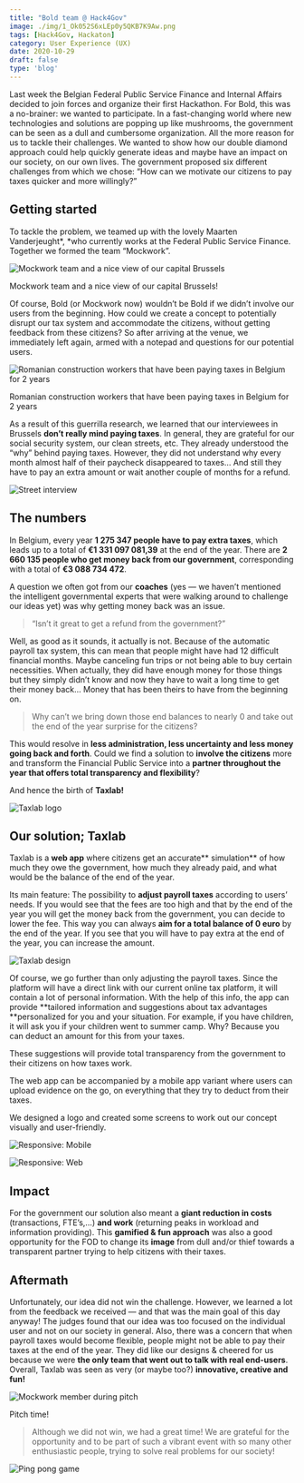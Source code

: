 ```yaml
---
title: "Bold team @ Hack4Gov"
image: ./img/1_Ok052S6xLEp0y5QKB7K9Aw.png
tags: [Hack4Gov, Hackaton]
category: User Experience (UX)
date: 2020-10-29
draft: false
type: 'blog'
---
```


Last week the Belgian Federal Public Service Finance and Internal Affairs decided to join forces and organize their first Hackathon. For Bold, this was a no-brainer: we wanted to participate. In a fast-changing world where new technologies and solutions are popping up like mushrooms, the government can be seen as a dull and cumbersome organization. All the more reason for us to tackle their challenges. We wanted to show how our double diamond approach could help quickly generate ideas and maybe have an impact on our society, on our own lives. The government proposed six different challenges from which we chose: “How can we motivate our citizens to pay taxes quicker and more willingly?”

## Getting started

To tackle the problem, we teamed up with the lovely Maarten Vanderjeught*, *who currently works at the Federal Public Service Finance. Together we formed the team “Mockwork”.

![Mockwork team and a nice view of our capital Brussels](./img/1_d5ctOq3S07AFWUZM9uSNKQ.jpeg)

<div class="alt">Mockwork team and a nice view of our capital Brussels!</div>

Of course, Bold (or Mockwork now) wouldn’t be Bold if we didn’t involve our users from the beginning. How could we create a concept to potentially disrupt our tax system and accommodate the citizens, without getting feedback from these citizens? So after arriving at the venue, we immediately left again, armed with a notepad and questions for our potential users.

![Romanian construction workers that have been paying taxes in Belgium for 2 years](./img/1_UMdCHTO3ks8POkDF_g_Ryg.jpeg)

<div class="alt">Romanian construction workers that have been paying taxes in Belgium for 2 years</div>

As a result of this guerrilla research, we learned that our interviewees in Brussels **don’t really mind paying taxes**. In general, they are grateful for our social security system, our clean streets, etc. They already understood the “why” behind paying taxes. However, they did not understand why every month almost half of their paycheck disappeared to taxes… And still they have to pay an extra amount or wait another couple of months for a refund.

![Street interview](./img/1_UW9V3fsjQPji9HqnkOf9qQ.png)

## The numbers

In Belgium, every year **1 275 347 people have to pay extra taxes**, which leads up to a total of **€1 331 097 081,39** at the end of the year. There are **2 660 135 people who get money back from our government**, corresponding with a total of **€3 088 734 472**.

A question we often got from our **coaches** (yes — we haven’t mentioned the intelligent governmental experts that were walking around to challenge our ideas yet) was why getting money back was an issue.

> “Isn’t it great to get a refund from the government?”

Well, as good as it sounds, it actually is not. Because of the automatic payroll tax system, this can mean that people might have had 12 difficult financial months. Maybe canceling fun trips or not being able to buy certain necessities. When actually, they did have enough money for those things but they simply didn’t know and now they have to wait a long time to get their money back… Money that has been theirs to have from the beginning on.

> Why can’t we bring down those end balances to nearly 0 and take out the end of the year surprise for the citizens?

This would resolve in **less administration, less uncertainty and less money going back and forth**. Could we find a solution to **involve the citizens** more and transform the Financial Public Service into a **partner throughout the year that offers total transparency and flexibility**?

And hence the birth of **Taxlab!**

![Taxlab logo](./img/1_TRtsFfFDZngF2hvhyI4H9w.png)

## Our solution; Taxlab

Taxlab is a **web app** where citizens get an accurate** simulation** of how much they owe the government, how much they already paid, and what would be the balance of the end of the year.

Its main feature: The possibility to **adjust payroll taxes** according to users’ needs. If you would see that the fees are too high and that by the end of the year you will get the money back from the government, you can decide to lower the fee. This way you can always **aim for a total balance of 0 euro** by the end of the year. If you see that you will have to pay extra at the end of the year, you can increase the amount.

![Taxlab design](./img/1_NWKcegjBqfePBUmlSKJkow.png)

Of course, we go further than only adjusting the payroll taxes. Since the platform will have a direct link with our current online tax platform, it will contain a lot of personal information. With the help of this info, the app can provide **tailored information and suggestions about tax advantages **personalized for you and your situation. For example, if you have children, it will ask you if your children went to summer camp. Why? Because you can deduct an amount for this from your taxes.

These suggestions will provide total transparency from the government to their citizens on how taxes work.

The web app can be accompanied by a mobile app variant where users can upload evidence on the go, on everything that they try to deduct from their taxes.

We designed a logo and created some screens to work out our concept visually and user-friendly.

![Responsive: Mobile](./img/1_FvFYKkv3sCZxHz5jAQWLgg.png)

![Responsive: Web](./img/1_klaemiR_ukMLr7B5wCwjlg.png)

## Impact

For the government our solution also meant a **giant reduction in costs** (transactions, FTE’s,…) **and work** (returning peaks in workload and information providing). This **gamified & fun approach** was also a good opportunity for the FOD to change its **image** from dull and/or thief towards a transparent partner trying to help citizens with their taxes.

## Aftermath

Unfortunately, our idea did not win the challenge. However, we learned a lot from the feedback we received — and that was the main goal of this day anyway! The judges found that our idea was too focused on the individual user and not on our society in general. Also, there was a concern that when payroll taxes would become flexible, people might not be able to pay their taxes at the end of the year. They did like our designs & cheered for us because we were **the only team that went out to talk with real end-users**. Overall, Taxlab was seen as very (or maybe too?) **innovative, creative and fun!**

![Mockwork member during pitch](./img/1_QZ_xJIoK0YSs39jvrl1E-w.jpeg)
<div class="alt">Pitch time!</div>

> Although we did not win, we had a great time! We are grateful for the opportunity and to be part of such a vibrant event with so many other enthusiastic people, trying to solve real problems for our society!

![Ping pong game](./img/1_dQzeknWECniQoCa1VvZZ7g.jpeg)